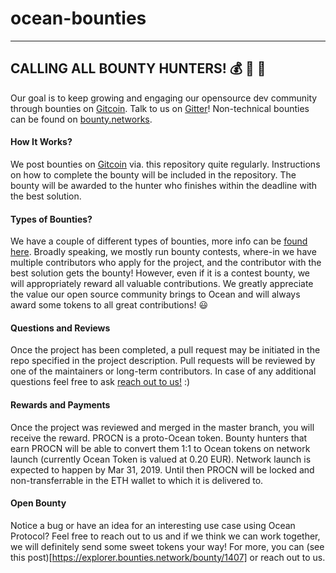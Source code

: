 # ocean-bounties

---
CALLING ALL BOUNTY HUNTERS! :moneybag: :money_with_wings: :gun:
---

Our goal is to keep growing and engaging our opensource dev community through bounties on [Gitcoin](https://gitcoin.co/explorer?network=mainnet&keywords=oceanprotocol&order_by=-web3_created). Talk to us on [Gitter](https://gitter.im/oceanprotocol/Lobby)! Non-technical bounties can be found on [bounty.networks](https://explorer.bounties.network/explorer?bountyStage=active&platform=bounties-network&search=ocean).

#### How It Works?
We post bounties on [Gitcoin](https://gitcoin.co/explorer?network=mainnet&keywords=oceanprotocol&order_by=-web3_created) via. this repository quite regularly. Instructions on how to complete the bounty will be included in the repository. The bounty will be awarded to the hunter who finishes within the deadline with the best solution. 

#### Types of Bounties?
We have a couple of different types of bounties, more info can be [found here](https://gitcoin.co/how/funder). Broadly speaking, we mostly run bounty contests, where-in we have multiple contributors who apply for the project, and the contributor with the best solution gets the bounty! However, even if it is a contest bounty, we will appropriately reward all valuable contributions. We greatly appreciate the value our open source community brings to Ocean and will always award some tokens to all great contributions! :smiley:

#### Questions and Reviews
Once the project has been completed, a pull request may be initiated in the repo specified in the project description. Pull requests will be reviewed by one of the maintainers or long-term contributors. In case of any additional questions feel free to ask [reach out to us!](https://gitter.im/oceanprotocol/Lobby) :)

#### Rewards and Payments
Once the project was reviewed and merged in the master branch, you will receive the reward. PROCN is a proto-Ocean token. Bounty hunters that earn PROCN will be able to convert them 1:1 to Ocean tokens on network launch (currently Ocean Token is valued at 0.20 EUR). Network launch is expected to happen by Mar 31, 2019. Until then PROCN will be locked and non-transferrable in the ETH wallet to which it is delivered to. 

#### Open Bounty
Notice a bug or have an idea for an interesting use case using Ocean Protocol? Feel free to reach out to us and if we think we can work together, we will definitely send some sweet tokens your way! For more, you can (see this post)[https://explorer.bounties.network/bounty/1407] or reach out to us. 
